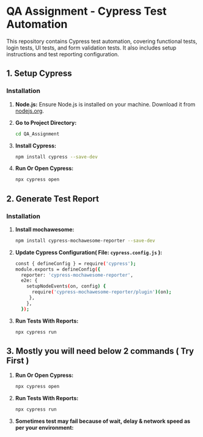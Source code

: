 # QA Assignment - Cypress Test Automation

This repository contains Cypress test automation, covering functional tests, login tests, UI tests, and form validation tests. It also includes setup instructions and test reporting configuration.

## 1. Setup Cypress

### Installation

1. **Node.js:** Ensure Node.js is installed on your machine. Download it from [nodejs.org](https://nodejs.org/).

2. **Go to Project Directory:**
   ```bash
   cd QA_Assignment
   
3. **Install Cypress:**
   ```bash
   npm install cypress --save-dev
   
4. **Run Or Open Cypress:**
   ```bash
   npx cypress open

## 2. Generate Test Report

### Installation

1. **Install mochawesome:**
   ```bash
   npm install cypress-mochawesome-reporter --save-dev
   
2. **Update Cypress Configuration( File: `cypress.config.js` ):**
   ```bash
   const { defineConfig } = require('cypress');
   module.exports = defineConfig({
     reporter: 'cypress-mochawesome-reporter',
     e2e: {
       setupNodeEvents(on, config) {
         require('cypress-mochawesome-reporter/plugin')(on);
        },
       },
     });

3. **Run Tests With Reports:**
   ```bash
   npx cypress run

## 3. Mostly you will need below 2 commands ( Try First )

1. **Run Or Open Cypress:**
   ```bash
   npx cypress open

2. **Run Tests With Reports:**
   ```bash
   npx cypress run

3. **Sometimes test may fail because of wait, delay & network speed as per your environment:**
